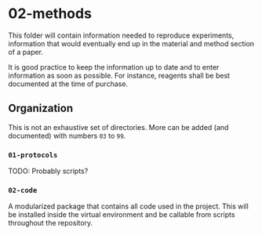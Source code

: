 # 02-methods

This folder will contain information needed to reproduce experiments, information that would eventually end up in the material and method section of a paper.

It is good practice to keep the information up to date and to enter information as soon as possible.
For instance, reagents shall be best documented at the time of purchase.

## Organization

This is not an exhaustive set of directories.
More can be added (and documented) with numbers `03` to `99`.

### `01-protocols`

TODO: Probably scripts?

### `02-code`

A modularized package that contains all code used in the project.
This will be installed inside the virtual environment and be callable from scripts throughout the repository.
